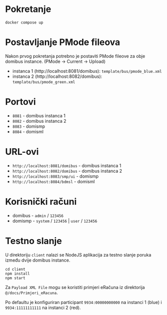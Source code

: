 # Pokretanje

```shell
docker compose up
```

# Postavljanje PMode fileova
Nakon prvog pokretanja potrebno je postaviti PMode fileove za obje domibus instance. (PMode -> Current -> Upload)

- instanca 1 (http://localhost:8081/domibus): `template/bus/pmode_blue.xml`
- instanca 2 (http://localhost:8082/domibus): `template/bus/pmode_green.xml`

# Portovi

- `8081` - domibus instanca 1
- `8082` - domibus instanca 2
- `8083` - domismp
- `8084` - domisml

# URL-ovi

- `http://localhost:8081/domibus` - domibus instanca 1
- `http://localhost:8082/domibus` - domibus instanca 2
- `http://localhost:8083/smp/ui` - domismp
- `http://localhost:8084/bdmsl` - domisml

# Korisnički računi

- domibus - `admin` / `123456`
- domismp - `system` / `123456` | `user` / `123456`

# Testno slanje

U direktoriju `client` nalazi se NodeJS aplikacija za testno slanje poruka između dvije domibus instance.

```shell
cd client
npm install
npm start
```

Za `Payload XML File` mogu se koristiti primjeri eRačuna iz direktorija `@/docs/Primjeri_eRacuna`.

Po defaultu je konfiguriran participant `9934:00000000000` na instanci 1 (blue) i `9934:11111111111` na instanci 2 (red).
